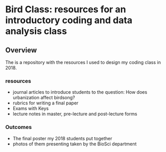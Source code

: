 # Bird Class: resources for an introductory coding and data analysis class

## Overview
The is a repository with the resources I used to design my coding class in 2018.

### resources
- journal articles to introduce students to the question: How does urbanization affect birdsong?
- rubrics for writing a final paper
- Exams with Keys
- lecture notes in master, pre-lecture and post-lecture forms

### Outcomes
- The final poster my 2018 students put together
- photos of them presenting taken by the BioSci department
